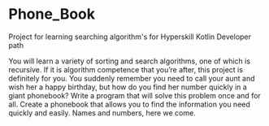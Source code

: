 # Phone_Book
Project for learning searching algorithm's for Hyperskill Kotlin Developer path

You will learn a variety of sorting and search algorithms, one of which is recursive. If it is algorithm competence that you’re after, this project is definitely for you.
You suddenly remember you need to call your aunt and wish her a happy birthday, but how do you find her number quickly in a giant phonebook? Write a program that will solve this problem once and for all.
Create a phonebook that allows you to find the information you need quickly and easily. Names and numbers, here we come.
